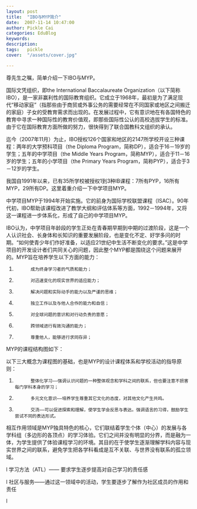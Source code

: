 ```yaml
---
layout: post  
title:  "IBO与MYP简介"
date:  2007-11-14 10:47:00
author: Pickle Cai  
categories: EduBlog  
keywords: 
description:   
tags:	pickle   
cover:  "/assets/cover.jpg"  

---
```




尊先生之嘱，简单介绍一下IBO与MYP。



国际文凭组织，即the International Baccalaureate Organization（以下简称IBO），是一家非赢利性的国际教育组织。它成立于1968年，最初是为了满足现代“移动家庭”（指那些由于商贸或外事公务的需要经常在不同国家或地区之间搬迁的家庭）子女的受教育需求而出现的。在发展过程中，它有意识地在有各国特色的教育中寻求一种国际性的教育价值观，即那些国际性公认的高校选拔学生的标准。由于它在国际教育方面所做的努力，很快得到了联合国教科文组织的承认。



迄今（2007年11月）为止，IBO授权126个国家和地区的2147所学校开设三种课程：两年的大学预科项目（the Diploma Program，简称DP），适合于16－19岁的学生；五年的中学项目（the Middle Years Program，简称MYP），适合于11－16岁的学生；五年的小学项目（the Primary Years Program，简称PYP），适合于3－12岁的学生。



我国自1991年以来，已有35所学校被授权1到3种IB课程：7所有PYP，16所有MYP，29所有DP。这里着重介绍一下中学项目MYP。



中学项目MYP于1994年开始实施。它的前身为国际学校联盟课程（ISAC）。90年代初，IBO帮助该课程改进了教学大纲和评估体系等方面，1992－1994年，又将这一课程进一步体系化，形成了自己的中学项目MYP。



IBO认为，中学项目年龄段的学生正处在青春期早期到中期的过渡阶段，这是一个人认识社会、长身体和长知识的重要发展阶段，也是变化不定、好学多问的时期。“如何使青少年们作好准备，以适应21世纪中生活不断变化的要求。”这是中学项目的开发设计者们共同关心的问题，因此整个MYP都是围绕这个问题来展开的。MYP旨在培养学生以下方面的能力：



1.           成为终身学习者的气质和能力； 



2.           对迅速变化的现实世界的适应能力； 



3.           解决问题和实际动手的能力以及严谨的思维； 



4.           独立工作以及与他人合作的能力和自信； 



5.           对全球问题的意识和对行动负责的意愿； 



6.           跨领域进行有效沟通的能力； 



7.           尊重他人，能够进行求同存异；



MYP的课程结构图如下：







以下三大概念为课程图的基础，也是MYP的设计课程体系和学校活动的指导原则：



1.           整体化学习——强调认识问题的一种整体观念和学科之间的联系，但也要注意不损害每门学科本身的学习； 



2.           多元文化意识——培养学生尊重其它文化的态度，对其他文化产生共鸣。 



3.           交流——可以促进探索和理解，使学生学会反思与表达。强调语言的习得，鼓励学生尝试不同的表达形式。



 



相互作用领域是MYP独具特色的核心，它们联结着学生个体（中心）的发展与各学科组（多边形的各顶点）的学习体验。它们之间并没有明显的分界，而是融为一体，为学生提供了体验课程学习的环境。其目的在于使学生逐渐理解学科内容与现实世界之间的联系，避免学生把各学科看成是互不关联、与世界没有联系的孤立领域。



l        学习方法（ATL）—— 要求学生逐步提高对自己学习的责任感



l        社区与服务——通过这一领域中的活动，学生要逐步了解作为社区成员的作用和责任



l        



		    
